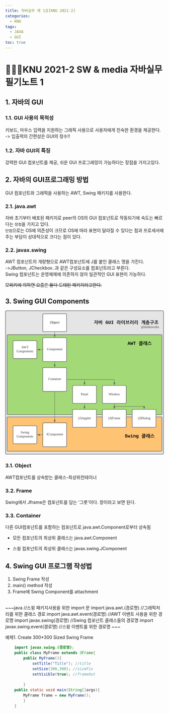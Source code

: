 ```yaml
---
title: 자바실무 제 1강[KNU 2021-2]
categories:
  - KNU
tags:
  - JAVA
  - GUI
toc: true
---
```


# 👨‍💻🏫KNU 2021-2 SW & media 자바실무 필기노트 1


## 1. 자바의 GUI

### 1.1. GUI 사용의 목적성 

키보드, 마우스 입력을 지원하는 그래픽 사용으로 사용자에게 친숙한 환경을 제공한다.<br>
-&gt; 입출력의 간편성은 GUI의 정수!!

### 1.2. 자바 GUI의 특징 

강력한 GUI 컴포넌트를 제공, 쉬운 GUI 프로그래밍이 가능하다는 장점을 가지고있다.

## 2. 자바의 GUI프로그래밍 방법

GUI 컴포넌트와 그래픽을 사용하는 AWT, Swing 패키지를 사용한다.

### 2.1. java.awt 
자바 초기부터 배포된 패키지로 peer의 OS의 GUI 컴포넌트로 작동되기에 
속도는 빠르다는 `장점`을 가지고 있다.<br>
`단점`으로는 OS에 의존성이 크므로 OS에 따라 표현이 달라질 수 있다는 점과 
프로세서에 주는 부담이 상대적으로 크다는 점이 있다.<br>

### 2.2. javax.swing 
AWT 컴포넌트의 개량형으로 AWT컴포넌트에 J를 붙인 클래스 명을 가진다.<br>
-&gt;JButton, JCheckbox..과 같은 구성요소를 컴포넌트라고 부른다.<br>
Swing 컴포넌트는 운영체제에 의존하지 않아 일관적인 GUI 표현이 가능하다.

~~모위키에 의하면 요즘은 둘다 도태된 패키지라고한다.~~
## 3. Swing GUI Components

![java_1](/assets/img/java_1.png) 

### 3.1. Object
AWT컴포넌트를 상속받는 클래스-최상위컨테이너

### 3.2. Frame
Swing에서 Jframe은 컴포넌트를 담는 '그릇'이다. 창이라고 보면 된다.

### 3.3. Container
다른 GUI컴포넌트를 포함하는 컴포넌트로 java.awt.Component로부터 상속됨

 - 모든 컴포넌트의 최상위 클래스는 java.awt.Component

 - 스윙 컴포넌트의 최상위 클래스는 javax.swing.JComponent

## 4. Swing GUI 프로그램 작성법
   1. Swing Frame 작성
   2. main() method 작성
   3. Frame에 Swing Component를 attachment
   <br>
~~~java
    //스윙 패키지사용을 위한 import 문
    import java.awt.(경로명) //그래픽처리를 위한 클래스 경로
    import java.awt.event(경로명) //AWT 이벤트 사용을 위한 경로명
    import javax.swing(경로명) //Swing 컴포넌트 클래스들의 경로명
    import javax.swing.event(경로명) //스윙 이벤트를 위한 경로명
~~~

예제1. Create 300*300 Sized Swing Frame
~~~java
    import javax.swing.(경로명);
    public class MyFrame extends JFrame{
        public MyFrame(){
            setTitle("Title"); //title
            setSize(300,300); //sizeFix
            setVisible(true); //frameOut

        }
    public static void main(String[]args){
        MyFrame frame = new MyFrame();
        }
    }
  ~~~